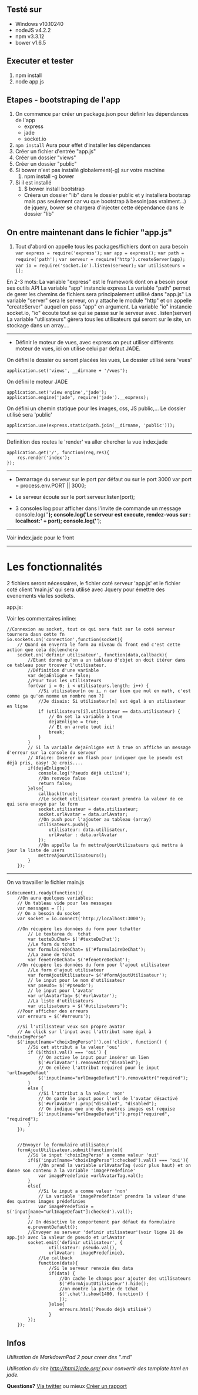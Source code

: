 ## Testé sur ##
- Windows v10.10240
- nodeJS v4.2.2
- npm v3.3.12
- bower v1.6.5

## Executer et tester ##
1. npm install
2. node app.js

## Etapes - bootstraping de l'app ##

1. On commence par créer un package.json pour définir les dépendances de l'app
	- express
	- jade
	- socket.io
2. `npm install` Aura pour effet d'installer les dépendances
3. Créer un fichier d'entrée "app.js"
4. Créer un dossier "views"
5. Créer un dossier "public"
6. Si bower n'est pas installé globalement(-g) sur votre machine 
	1. npm install -g bower
7. Si il est installé
	1. $ bower install bootstrap
	- Créera un dossier "lib" dans le dossier public et y installera bootsrap mais pas seulement car vu que bootstrap à besoin(pas vraiment...) de jquery, bower se chargera d'injecter cette dépendance dans le dossier "lib"

## On entre maintenant dans le fichier "app.js" ##
1. Tout d'abord on appelle tous les packages/fichiers dont on aura besoin
	 `var express = require('express');`
	 `var app = express();`
	 `var path = require('path');`
	 `var serveur = require('http').createServer(app);`
	 `var io = require('socket.io').listen(serveur);`
	 `var utilisateurs = [];`

En 2-3 mots:
La variable "express" est le framework dont on a besoin pour ses outils API
La variable "app" instancie express
La variable "path" permet de gerer les chemins de fichiers sera principalement utilisé dans "app.js"
La variable "server" sera le serveur, on y attache le module "http" et on appelle "createServer" auquel on pass "app" en argument.
La variable "io" instancie socket.io, "io" écoute tout se qui se passe sur le serveur avec .listen(server)
La variable "utilisateurs" gèrera tous les utilisateurs qui seront sur le site, un stockage dans un array....

----------



- Définir le moteur de vues, avec express on peut utiliser différents moteur de vues, ici on utilise celui par defaut JADE.

On défini le dossier ou seront placées les vues, Le dossier utilisé sera 'vues'

    application.set('views', __dirname + '/vues');

On défini le moteur JADE

    application.set('view engine','jade');
    application.engine('jade', require('jade').__express);


On défini un chemin statique pour les images, css, JS public,... Le dossier utilisé sera 'public'

    application.use(express.static(path.join(__dirname, 'public')));

----------
Definition des routes 
le 'render' va aller chercher la vue index.jade

    application.get('/', function(req,res){
    	res.render('index');
    });

----------

- Demarrage du serveur sur le port par défaut ou sur le port 3000
var port = process.env.PORT || 3000;

- Le serveur écoute sur le port
serveur.listen(port);

- 3 consoles log pour afficher dans l'invite de commande un message
console.log('************************************************************');
console.log('Le serveur est execute, rendez-vous sur : localhost:' + port);
console.log('************************************************************');

----------
Voir index.jade pour le front

----------


# Les fonctionnalités #
2 fichiers seront nécessaires, le fichier coté serveur 'app.js' et le fichier coté client 'main.js' qui sera utilisé avec Jquery pour émettre des evenements via les sockets.

app.js:

Voir les commentaires inline:

    //Connexion au socket, tout ce qui sera fait sur le coté serveur tournera dasn cette fn
    io.sockets.on('connection',function(socket){
    	// Quand on enverra le form au niveau du front end c'est cette action que cela déclenchera
    	socket.on('definir utilisateur', function(data,callback){
    		//Etant donné qu'on a un tableau d'objet on doit itérer dans ce tableau pour trouver l'utilisateur.
    		//Définition d'une variable
    		var dejaEnligne = false;
    		//Pour tous les utilisateurs
    		for(var i = 0; i < utilisateurs.length; i++) {
    			//Si utilisateur[n ou i, n car bien que nul en math, c'est comme ça qu'on nomme un nombre non ?]
    			//Je disais: Si utilisateur[n] est égal à un utilisateur en ligne
    			if (utilisateurs[i].utilisateur == data.utilisateur) {
    				// On set la variable à true
    				dejaEnligne = true;
    				// Et on arrete tout ici!
    				break;
    			}
    		}
    		// Si la variable dejaEnligne est à true on affiche un message d'erreur sur la console du serveur
    		// Afaire: Inserer un flash pour indiquer que le pseudo est déjà pris, easy! Je crois....
    		if(dejaEnligne){
    			console.log('Pseudo déjà utilisé');
    			//On renvoie false
    			return false;
    		}else{
    			callback(true);
    			//Le socket utilisateur courant prendra la valeur de ce qui sera envoyé par le form
    			socket.utilisateur = data.utilisateur;
    			socket.urlAvatar = data.urlAvatar;
    			//On push pour l'ajouter au tableau (array)
    			utilisateurs.push({
    				utilisateur: data.utilisateur,
    				urlAvatar : data.urlAvatar
    			});
    			//On appelle la fn mettreAjourUtilisateurs qui mettra à jour la liste de users
    			mettreAjourUtilisateurs();
    		}
    	});

----------

On va travailler le fichier main.js
    
    $(document).ready(function(){
    	//On aura quelques variables:
    	// Un tableau vide pour les messages
    	var messages = [];
    	// On a besoin du socket
    	var socket = io.connect('http://localhost:3000');
    
    	//On récupère les données du form pour tchatter
    		// Le textarea du  tchat
    		var texteDuChat= $('#texteDuChat');
    		//Le form du tchat
    		var formulaireDeChat= $('#formulaireDeChat');
    		//La zone de tchat
    		var fenetreDeChat= $('#fenetreDeChat');
    	//On récupère les données du form pour l'ajout utilisateur
    		//Le form d'ajout utilisateur
    		var formAjoutUtilisateur= $('#formAjoutUtilisateur');
    		// le input pour le nom d'utilisateur
    		var pseudo= $('#pseudo');
    		// le input pour l'avatar
    		var urlAvatarTag= $('#urlAvatar');
    		//La liste d'utilisateurs
    		var utilisateurs = $('#utilisateurs');
    	//Pour afficher des erreurs
    	var erreurs = $('#erreurs');
    
    	//Si l'utilisateur veux son propre avatar
    	// Au click sur l'input avec l'attribut name égal à "choixImgPerso"
    	$('input[name="choixImgPerso"]').on('click', function() {
    		//Si cet attribut a la valeur 'oui'
    		if ($(this).val() === 'oui') {
    			// On active le input pour insérer un lien
    			$('#urlAvatar').removeAttr("disabled");
    			// On enlève l'attribut required pour le input 'urlImageDefaut'
    			$('input[name="urlImageDefaut"]').removeAttr("required");
    		}
    		else {
    			//Si l'attribut a la valeur 'non'
    			// On garde le input pour l'url de l'avatar désactivé
    			$('#urlAvatar').prop("disabled", "disabled");
    			// On indique que une des quatres images est requise
    			$('input[name="urlImageDefaut"]').prop("required", "required");
    		}
    	});
    
    
    	//Envoyer le formulaire utilisateur
    	formAjoutUtilisateur.submit(function(e){
    		//Si le input 'choixImgPerso' a comme valeur 'oui'
    		if($('input[name="choixImgPerso"]:checked').val() === 'oui'){
    			//On prend la variable urlAvatarTag (voir plus haut) et on donne son contenu à la variable 'imagePredefinie'
    			var imagePredefinie =urlAvatarTag.val();
    		}
    		else{
    			//Si le input a comme valeur 'non'
    			// La variable 'imagePredefinie' prendra la valeur d'une des quatres images prédefinies
    			var imagePredefinie = $('input[name="urlImageDefaut"]:checked').val();
    		}
    		// On désactive le comportement par défaut du formulaire
    		e.preventDefault();
    		//Envoyer au serveur 'definir utilisateur'(voir ligne 21 de app.js) avec la valeur de pseudo et urlAvatar
    		socket.emit('definir utilisateur', {
    				utilisateur: pseudo.val(),
    				urlAvatar:	imagePredefinie},
    			//Le callback
    			function(data){
    				//Si le serveur renvoie des data
    				if(data) {
    					//On cache le champs pour ajouter des utilisateurs
    					$('#formAjoutUtilisateur').hide();
    					//on montre la partie de tchat
    					$('.chat').show(1400, function() {
    					});
    				}else{
    					erreurs.html('Pseudo déjà utilisé')
    				}
    		});
    	});
    












## Infos ##
*Utilisation de MarkdownPad 2 pour creer des "*.md"

*Utilisation du site http://html2jade.org/ pour convertir des template html en jade.*

**Questions?** [Via twitter](https://twitter.com/Marcpowo) ou mieux [Créer un rapport](https://github.com/powolnymarcel/siteExpressReparationPC/issues)
